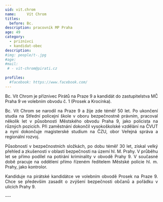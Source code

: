 ```yaml
---
uid: vit.chrom
name:     Vít Chrom
titles:
  before: Bc.
description: pracovník MP Praha
age: 49
category:
  - priznivci
  - kandidat-obec
description: 
#img: people/t-.jpg
#age: 
#mail:
 # - vit-chrom@pirati.cz
 
profiles:
  #facebook: https://www.facebook.com/
---
```

<p style='text-align: justify;'>Bc. Vít Chrom je příznivec Pirátů na Praze 9 a kandidát do zastupitelstva MČ Praha 9 ve volebním obvodu č. 1 (Prosek a Krocínka).
</p><p style='text-align: justify;'>
Bc. Vít Chrom se narodil na Praze 9 a žije zde téměř 50 let. Po ukončení studia na Střední policejní škole v oboru bezpečnostně právním, pracoval několik let v působnosti Městského obvodu Praha 9, jako policista na různých pozicích. Při zaměstnání dokončil vysokoškolské vzdělání na ČVUT a nyní dokončuje magisterské studium na ČZU, obor Veřejná správa a regionální rozvoj.
</p><p style='text-align: justify;'>
Působností v bezpečnostních složkách, po dobu téměř 30 let, získal velký přehled a zkušenosti v oblasti bezpečnosti na území hl. M. Prahy. V průběhu let se přímo podílel na potírání kriminality v obvodě Prahy 9. V současné době pracuje na oddělení přímo řízeném ředitelem Městské policie hl. m. Prahy, jako kontrolor.
</p><p style='text-align: justify;'>
Kandiduje na pirátské kandidátce ve volebním obvodě Prosek na Praze 9. Chce se především zasadit o zvýšení bezpečnosti občanů a pořádku v ulicích Prahy 9. 
</p>
---